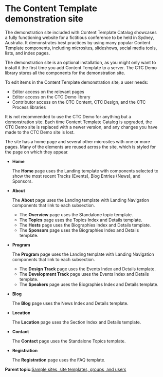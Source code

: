 # The Content Template demonstration site 

The demonstration site included with Content Template Catalog showcases a fully functioning website for a fictitious conference to be held in Sydney, Australia. It demonstrates best practices by using many popular Content Template components, including microsites, slideshows, social media tools, lists, and index pages.

The demonstration site is an optional installation, as you might only want to install it the first time you add Content Template to a server. The CTC Demo library stores all the components for the demonstration site.

To edit items in the Content Template demonstration site, a user needs:

-   Editor access on the relevant pages
-   Editor access on the CTC Demo library
-   Contributor access on the CTC Content, CTC Design, and the CTC Process libraries

It is not recommended to use the CTC Demo for anything but a demonstration site. Each time Content Template Catalog is upgraded, the CTC Demo site is replaced with a newer version, and any changes you have made to the CTC Demo site is lost.

The site has a home page and several other microsites with one or more pages. Many of the elements are reused across the site, which is styled for the page on which they appear.

-   **Home**

    The **Home** page uses the Landing template with components selected to show the most recent Tracks \(Events\), Blog Entries \(News\), and Sponsors.

-   **About**

    The **About** page uses the Landing template with Landing Navigation components that link to each subsection.

    -   The **Overview** page uses the Standalone topic template.
    -   The **Topics** page uses the Topics Index and Details template.
    -   The **Hosts** page uses the Biographies Index and Details template.
    -   The **Sponsors** page uses the Biographies Index and Details template.
-   **Program**

    The **Program** page uses the Landing template with Landing Navigation components that link to each subsection.

    -   The **Design Track** page uses the Events Index and Details template.
    -   The **Development Track** page uses the Events Index and Details template.
    -   The **Speakers** page uses the Biographies Index and Details template.
-   **Blog**

    The **Blog** page uses the News Index and Details template.

-   **Location**

    The **Location** page uses the Section Index and Details template.

-   **Contact**

    The **Contact** page uses the Standalone Topics template.

-   **Registration**

    The **Registration** page uses the FAQ template.


**Parent topic:**[Sample sites, site templates, groups, and users ](../ctc/ctc-assets-sample-sites.md)

